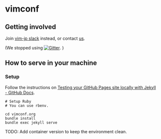 # vimconf

## Getting involved

Join [vim-jp slack](https://vim-jp.org/docs/chat.html) instead, or contact [us](https://twitter.com/vim_jp).

(We stopped using [![Gitter](https://badges.gitter.im/vim-jp/vimconf.svg)](https://gitter.im/vim-jp/vimconf?utm_source=badge&utm_medium=badge&utm_campaign=pr-badge&utm_content=badge). )

## How to serve in your machine

### Setup

Follow the instructions on [Testing your GitHub Pages site locally with Jekyll - GitHub Docs](https://docs.github.com/en/pages/setting-up-a-github-pages-site-with-jekyll/testing-your-github-pages-site-locally-with-jekyll).

```console
# Setup Ruby
# You can use rbenv.

cd vimconf.org
bundle install
bundle exec jekyll serve
```

TODO: Add container version to keep the environment clean.
